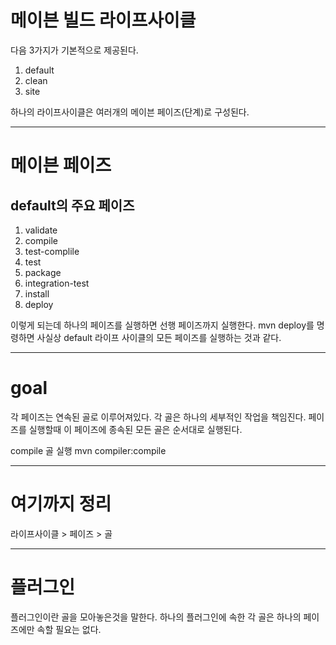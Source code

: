 # 메이븐 빌드 라이프사이클
다음 3가지가 기본적으로 제공된다.
1. default
1. clean
1. site 

하나의 라이프사이클은 여러개의 메이븐 페이즈(단계)로 구성된다. 

---

# 메이븐 페이즈 
## default의 주요 페이즈 
1. validate
1. compile
1. test-complile
1. test
1. package
1. integration-test
1. install
1. deploy

이렇게 되는데 하나의 페이즈를 실행하면 선행 페이즈까지 실행한다.
mvn deploy를 명령하면 사실상 default 라이프 사이클의 모든 페이즈를 실행하는 것과 같다. 

---

# goal
각 페이즈는 연속된 골로 이루어져있다.
각 골은 하나의 세부적인 작업을 책임진다.
페이즈를 실행할때 이 페이즈에 종속된 모든 골은 순서대로 실행된다.

compile 골 실행 
mvn compiler:compile

---

# 여기까지 정리 
라이프사이클 > 페이즈 > 골

---

# 플러그인
플러그인이란 골을 모아놓은것을 말한다.
하나의 플러그인에 속한 각 골은 하나의 페이즈에만 속할 필요는 없다.